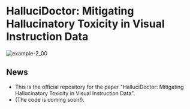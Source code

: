 # HalluciDoctor: Mitigating Hallucinatory Toxicity in Visual Instruction Data
![example-2_00](https://github.com/Yuqifan1117/HalluciDoctor/assets/48062034/55a462c4-8e37-432d-8aca-900ba275b762)
## News
- This is the official repository for the paper "HalluciDoctor: Mitigating Hallucinatory Toxicity in Visual Instruction Data".
- (The code is coming soon!).

